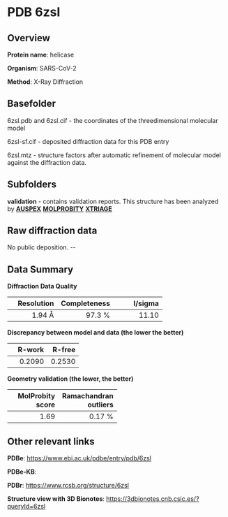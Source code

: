 # PDB 6zsl

## Overview

**Protein name**: helicase

**Organism**: SARS-CoV-2

**Method**: X-Ray Diffraction



## Basefolder

6zsl.pdb and 6zsl.cif - the coordinates of the threedimensional molecular model

6zsl-sf.cif - deposited diffraction data for this PDB entry

6zsl.mtz - structure factors after automatic refinement of molecular model against the diffraction data.

## Subfolders





**validation** - contains validation reports. This structure has been analyzed by [**AUSPEX**](https://github.com/thorn-lab/coronavirus_structural_task_force/tree/master/pdb/helicase/SARS-CoV-2/6zsl/validation/auspex)  [**MOLPROBITY**](https://github.com/thorn-lab/coronavirus_structural_task_force/tree/master/pdb/helicase/SARS-CoV-2/6zsl/validation/molprobity) [**XTRIAGE**](https://github.com/thorn-lab/coronavirus_structural_task_force/blob/master/pdb/helicase/SARS-CoV-2/6zsl/validation/Xtriage_output.log)  



## Raw diffraction data

No public deposition. --<br> 

## Data Summary
**Diffraction Data Quality**

|   | Resolution | Completeness| I/sigma |
|---|-------------:|----------------:|--------------:|
|   |1.94 Å|97.3  %|<img width=50/>11.10|

**Discrepancy between model and data (the lower the better)**

|   | **R-work**| **R-free**   
|---|-------------:|----------------:|           
||  0.2090|  0.2530|

**Geometry validation (the lower, the better)**

|   |**MolProbity<br>score**| **Ramachandran<br>outliers** 
|---|-------------:|----------------:|
||  1.69|  0.17 %|

 

 



## Other relevant links 
**PDBe**:  https://www.ebi.ac.uk/pdbe/entry/pdb/6zsl

**PDBe-KB**:  
 
**PDBr**: https://www.rcsb.org/structure/6zsl 

**Structure view with 3D Bionotes**: https://3dbionotes.cnb.csic.es/?queryId=6zsl

